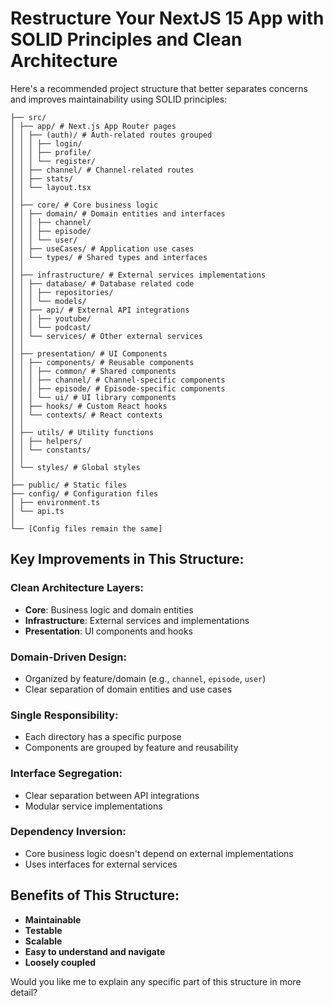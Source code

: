 # Restructure Your NextJS 15 App with SOLID Principles and Clean Architecture

Here's a recommended project structure that better separates concerns and improves maintainability using SOLID principles:

```
├── src/
│ ├── app/ # Next.js App Router pages
│ │ ├── (auth)/ # Auth-related routes grouped
│ │ │ ├── login/
│ │ │ ├── profile/
│ │ │ └── register/
│ │ ├── channel/ # Channel-related routes
│ │ ├── stats/
│ │ └── layout.tsx
│ │
│ ├── core/ # Core business logic
│ │ ├── domain/ # Domain entities and interfaces
│ │ │ ├── channel/
│ │ │ ├── episode/
│ │ │ └── user/
│ │ ├── useCases/ # Application use cases
│ │ └── types/ # Shared types and interfaces
│ │
│ ├── infrastructure/ # External services implementations
│ │ ├── database/ # Database related code
│ │ │ ├── repositories/
│ │ │ └── models/
│ │ ├── api/ # External API integrations
│ │ │ ├── youtube/
│ │ │ └── podcast/
│ │ └── services/ # Other external services
│ │
│ ├── presentation/ # UI Components
│ │ ├── components/ # Reusable components
│ │ │ ├── common/ # Shared components
│ │ │ ├── channel/ # Channel-specific components
│ │ │ ├── episode/ # Episode-specific components
│ │ │ └── ui/ # UI library components
│ │ ├── hooks/ # Custom React hooks
│ │ └── contexts/ # React contexts
│ │
│ ├── utils/ # Utility functions
│ │ ├── helpers/
│ │ └── constants/
│ │
│ └── styles/ # Global styles
│
├── public/ # Static files
├── config/ # Configuration files
│ ├── environment.ts
│ └── api.ts
│
└── [Config files remain the same]

```

## Key Improvements in This Structure:

### Clean Architecture Layers:

- **Core**: Business logic and domain entities
- **Infrastructure**: External services and implementations
- **Presentation**: UI components and hooks

### Domain-Driven Design:

- Organized by feature/domain (e.g., `channel`, `episode`, `user`)
- Clear separation of domain entities and use cases

### Single Responsibility:

- Each directory has a specific purpose
- Components are grouped by feature and reusability

### Interface Segregation:

- Clear separation between API integrations
- Modular service implementations

### Dependency Inversion:

- Core business logic doesn't depend on external implementations
- Uses interfaces for external services

## Benefits of This Structure:

- **Maintainable**
- **Testable**
- **Scalable**
- **Easy to understand and navigate**
- **Loosely coupled**

Would you like me to explain any specific part of this structure in more detail?

